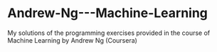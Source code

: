 # Andrew-Ng---Machine-Learning
My solutions of the programming exercises provided in the course of Machine Learning by Andrew Ng (Coursera)
